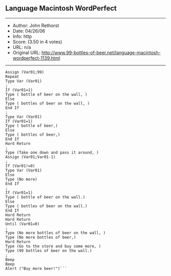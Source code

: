 
## Language Macintosh WordPerfect ##
---
- Author: John Rethorst
- Date: 04/26/06
- Info: http
- Score:  (3.50 in 4 votes)
- URL: n/a
- Original URL: http://www.99-bottles-of-beer.net/language-macintosh-wordperfect-1139.html
---

```New Document
Assign (Var01;99)
Repeat
Type Var (Var01)
; 
If (Var01=1)
Type ( bottle of beer on the wall, )
Else
Type ( bottles of beer on the wall, )
End If
; 
Type Var (Var01)
If (Var01=1)
Type ( bottle of beer,)
Else
Type ( bottles of beer,)
End If
Hard Return
; 
Type (Take one down and pass it around, )
Assign (Var01;Var01-1)
; 
If (Var01!=0)
Type Var (Var01)
Else
Type (No more)
End If
; 
If (Var01=1)
Type ( bottle of beer on the wall.)
Else
Type ( bottles of beer on the wall.)
End If
Hard Return
Hard Return
Until (Var01=0)
; 
Type (No more bottles of beer on the wall, )
Type (No more bottles of beer,)
Hard Return
Type (Go to the store and buy some more, )
Type (99 bottles of beer on the wall.)
; 
Beep
Beep
Alert ("Buy more beer!")```